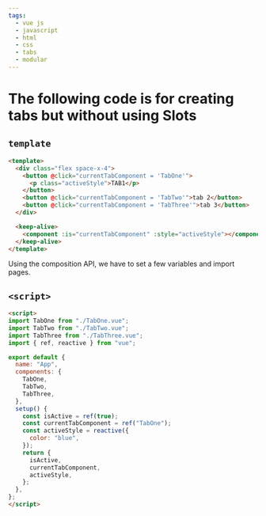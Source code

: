 ```yaml
---
tags:
  - vue js
  - javascript
  - html
  - css
  - tabs
  - modular
---
```


# The following code is for creating tabs but without using Slots 

## `template`

```html
<template>
  <div class="flex space-x-4">
    <button @click="currentTabComponent = 'TabOne'">
      <p class="activeStyle">TAB1</p>
    </button>
    <button @click="currentTabComponent = 'TabTwo'">tab 2</button>
    <button @click="currentTabComponent = 'TabThree'">tab 3</button>
  </div>

  <keep-alive>
    <component :is="currentTabComponent" :style="activeStyle"></component>
  </keep-alive>
</template>
```

Using the composition API, we have to set a few variables and import pages.

## `<script>`
```html
<script>
import TabOne from "./TabOne.vue";
import TabTwo from "./TabTwo.vue";
import TabThree from "./TabThree.vue";
import { ref, reactive } from "vue";

export default {
  name: "App",
  components: {
    TabOne,
    TabTwo,
    TabThree,
  },
  setup() {
    const isActive = ref(true);
    const currentTabComponent = ref("TabOne");
    const activeStyle = reactive({
      color: "blue",
    });
    return {
      isActive,
      currentTabComponent,
      activeStyle,
    };
  },
};
</script>
```
